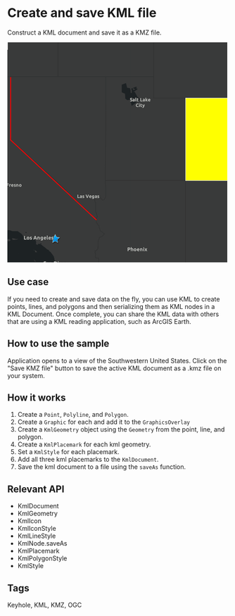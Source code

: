 # Create and save KML file

Construct a KML document and save it as a KMZ file.

![](screenshot.png)

## Use case

If you need to create and save data on the fly, you can use KML to create points, lines, and polygons and then serializing them as KML nodes in a KML Document. Once complete, you can share the KML data with others that are using a KML reading application, such as ArcGIS Earth.

## How to use the sample

Application opens to a view of the Southwestern United States. Click on the "Save KMZ file" button to save the active KML document as a .kmz file on your system.

## How it works

1. Create a `Point`, `Polyline`, and `Polygon`.
2. Create a `Graphic` for each and add it to the `GraphicsOverlay`
3. Create a `KmlGeometry` object using the `Geometry` from the point, line, and polygon.
4. Create a `KmlPlacemark` for each kml geometry.
5. Set a `KmlStyle` for each placemark.
6. Add all three kml placemarks to the `KmlDocument`.
7. Save the kml document to a file using the `saveAs` function.

## Relevant API

* KmlDocument
* KmlGeometry
* KmlIcon
* KmlIconStyle
* KmlLineStyle
* KmlNode.saveAs
* KmlPlacemark
* KmlPolygonStyle
* KmlStyle

## Tags

Keyhole, KML, KMZ, OGC

